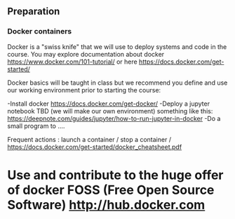 ## Preparation

### Docker containers

Docker is a "swiss knife" that we will use to deploy systems and code in the course. You may explore documentation about docker https://www.docker.com/101-tutorial/  or here https://docs.docker.com/get-started/

Docker basics will be taught in class but we recommend you define and use our working environment prior to starting the course:

-Install docker https://docs.docker.com/get-docker/
-Deploy a jupyter notebook
 TBD (we will make our own environment) something like this:
https://deepnote.com/guides/jupyter/how-to-run-jupyter-in-docker
-Do a small program to ....

Frequent actions :
launch a container / stop a container /
https://docs.docker.com/get-started/docker_cheatsheet.pdf

# Use and contribute to the huge offer of docker FOSS (Free Open Source Software) http://hub.docker.com
